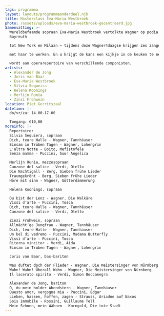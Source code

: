 ```yaml
---
tags: programma
layout: layouts/programmaonderdeel.njk
title: Masterclass Eva-Maria Westbroek
photo: /assets/uploads/eva-maria-westbroek-gecentreerd.jpg
Samenvatting: >-
  Wereldbefaamde sopraan Eva-Maria Westbroek vertolkte Wagner op podia van
  Bayreuth

  tot New York en Milaan – tijdens deze Wagner4daagse krijgen zes zangers de kans om

  met haar te werken. En u krijgt de kans een kijkje in de keuken te nemen, waar gewerkt

  wordt aan operarepertoire van verschillende componisten.
artists:
  - Alexander de Jong
  - Joris van Baar
  - Eva-Maria Westbroek
  - Sílvia Sequeira
  - Helena Koonings
  - Merlijn Runia
  - Zinzi Frohwein
location: Piet Gerritszaal
datetime: |-
  do/vr/za: 14.00-17.00

  Toegang: €10,00
moreinfo: |-
  Repertoire:
  Sílvia Sequiera, sopraan
  Dich, teure Halle - Wagner, Tannhäuser
  Einsam in Trüben Tagen - Wagner, Lohengrin
  L'altra Notte - Boito, Mefistofele
  Senza mamma - Puccini, Suor Angelica

  Merlijn Runia, mezzosopraan
  Canzone del salice - Verdi, Otello
  Die Nachtigall - Berg, Sieben frühe Lieder
  Traumgekrönt - Berg, Sieben frühe Lieder
  Höre mit sinn - Wagner, Götterdämmerung

  Helena Koonings, sopraan

  Du bist der Lenz - Wagner, Die Walküre
  Vissi d'arte - Puccini, Tosca
  Dich, teure Halle - Wagner, Tannhäuser
  Canzone del salice - Verdi, Otello

  Zinzi Frohwein, sopraan
  Allmächt’ge Jungfrau - Wagner, Tannhäuser
  Dich, teure Halle - Wagner, Tannhäuser
  Un bel di vedremo - Puccini, Madama Butterfly
  Vissi d’arte - Puccini, Tosca
  Ritorna vincitor - Verdi, Aida
  Einsam in Trüben Tagen - Wagner, Lohengrin

  Joris van Baar, bas-bariton

  Was duftet doch der Flieder - Wagner, Die Meistersinger von Nürnberg
  Wahn! Wahn! Überall Wahn - Wagner, Die Meistersinger von Nürnberg
  Il lacerato spirito - Verdi, Simon Boccanegra

  Alexander de Jong, bariton
  O, du mein holder Abendstern - Wagner, Tannhäuser
  Questo amor, vergogna mia - Puccini, Edgar
  Lieben, hassen, hoffen, zagen - Strauss, Ariadne auf Naxos
  Sois immobile - Rossini, Guillaume Tell
  Mein Sehnen, mein Wähnen - Korngold, Die tote Stadt
---
```

